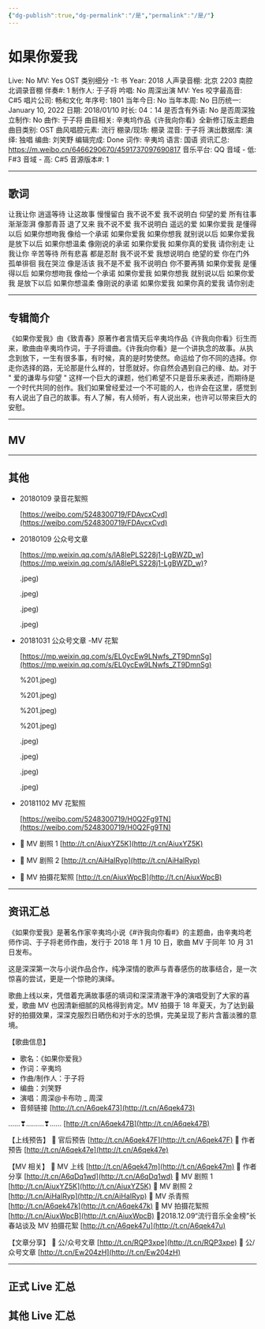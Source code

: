 ```yaml
---
{"dg-publish":true,"dg-permalink":"/是","permalink":"/是/"}
---
```



# 如果你爱我

Live: No
MV: Yes
OST 类别细分 -1: 书
Year: 2018
人声录音棚: 北京 2203 南腔北调录音棚
伴奏#: 1
制作人: 于子将
吟唱: No
周深出演 MV: Yes
咬字最高音: C#5
唱片公司: 畅和文化
年序号: 1801
当年今日: No
当年本周: No
日历统一: January 10, 2022
日期: 2018/01/10
时长: 04：14
是否含有外语: No
是否周深独立制作: No
曲作: 于子将
曲目相关: 辛夷坞作品《许我向你看》全新修订版主题曲
曲目类别: OST
曲风唱腔元素: 流行
棚录/现场: 棚录
混音: 于子将
演出数据库:
演绎: 独唱
编曲: 刘笑野
编辑完成: Done
词作: 辛夷坞
语言: 国语
资讯汇总: https://m.weibo.cn/6466290670/4591737097690817
音乐平台: QQ
音域 - 低: F#3
音域 - 高: C#5
音源版本#: 1

---

## 歌词

让我让你
逍遥等待
让这故事
慢慢留白
我不说不爱
我不说明白
仰望的爱
所有往事
渐渐澎湃
像那青苔
退了又来
我不说不爱
我不说明白
遥远的爱
如果你爱我
是懂得以后
如果你想吻我
像给一个承诺
如果你爱我
如果你想我
就别说以后
如果你爱我
是放下以后
如果你想温柔
像刚说的承诺
如果你爱我
如果你真的爱我
请你别走
让我让你
辛苦等待
所有悲喜
都是忍耐
我不说不爱
我想说明白
绝望的爱
你在门外
孤单徘徊
我在哭泣
像是活该
我不是不爱
我不说明白
你不要再猜
如果你爱我
是懂得以后
如果你想吻我
像给一个承诺
如果你爱我
如果你想我
就别说以后
如果你爱我
是放下以后
如果你想温柔
像刚说的承诺
如果你爱我
如果你真的爱我
请你别走

---

## 专辑简介

《如果你爱我》由《致青春》原著作者言情天后辛夷坞作品《许我向你看》衍生而来，歌曲由辛夷坞作词，于子将谱曲。《许我向你看》是一个讲执念的故事。从执念到放下，一生有很多事，有时候，真的是时势使然。命运给了你不同的选择。你走你选择的路，无论那是什么样的，甘愿就好。你自然会遇到自己的缘、劫。对于 " 爱的谦卑与仰望 " 这样一个巨大的课题，他们希望不只是音乐来表述，而期待是一个时代共同的创作。我们如果曾经爱过一个不可能的人，也许会在这里，感觉到有人说出了自己的故事。有人了解，有人倾听，有人说出来，也许可以带来巨大的安慰。

---

## MV

---

## 其他

- 20180109 录音花絮照

    [https://weibo.com/5248300719/FDAvcxCvd](https://weibo.com/5248300719/FDAvcxCvd)

- 20180109 公众号文章

    [https://mp.weixin.qq.com/s/lA8IePLS228j1-LgBWZD_w](https://mp.weixin.qq.com/s/lA8IePLS228j1-LgBWZD_w)?

    .jpeg)

    .jpeg)

    .jpeg)

    .jpeg)

- 20181031 公众号文章 -MV 花絮

    [https://mp.weixin.qq.com/s/EL0ycEw9LNwfs_ZT9DmnSg](https://mp.weixin.qq.com/s/EL0ycEw9LNwfs_ZT9DmnSg)

    %201.jpeg)

    %201.jpeg)

    %201.jpeg)

    %201.jpeg)

    .jpeg)

    .jpeg)

    .jpeg)

    .jpeg)

- 20181102 MV 花絮照

    [https://weibo.com/5248300719/H0Q2Fg9TN](https://weibo.com/5248300719/H0Q2Fg9TN)

- 🎐 MV 剧照 1 [http://t.cn/AiuxYZ5K](http://t.cn/AiuxYZ5K)
- 🎐 MV 剧照 2 [http://t.cn/AiHaIRyp](http://t.cn/AiHaIRyp)
- 🎐 MV 拍摄花絮照 [http://t.cn/AiuxWpcB](http://t.cn/AiuxWpcB)

---

## 资讯汇总

《如果你爱我》是著名作家辛夷坞小说《#许我向你看#》的主题曲，由辛夷坞老师作词、于子将老师作曲，发行于 2018 年 1 月 10 日，歌曲 MV 于同年 10 月 31 日发布。

   这是深深第一次与小说作品合作，纯净深情的歌声与青春感伤的故事结合，是一次惊喜的尝试，更是一个惊艳的演绎。

   歌曲上线以来，凭借着充满故事感的填词和深深清澈干净的演唱受到了大家的喜爱，歌曲 MV 也因清新细腻的风格得到肯定。MV 拍摄于 18 年夏天，为了达到最好的拍摄效果，深深克服烈日晒伤和对于水的恐惧，完美呈现了影片含蓄淡雅的意境。

【歌曲信息】

- 歌名：《如果你爱我》
- 作词：辛夷坞
- 作曲/制作人：于子将
- 编曲：刘笑野
- 演唱：周深@卡布叻 _ 周深
- 音频链接 [http://t.cn/A6qek473](http://t.cn/A6qek473)

……❣………❣……
[http://t.cn/A6qek47B](http://t.cn/A6qek47B)

【上线预告】
🎐 官后预告 [http://t.cn/A6qek47F](http://t.cn/A6qek47F)
🎐 作者预告 [http://t.cn/A6qek47e](http://t.cn/A6qek47e)

【MV 相关】
🎐 MV 上线 [http://t.cn/A6qek47m](http://t.cn/A6qek47m)
🎐 作者分享 [http://t.cn/A6qDq1wd](http://t.cn/A6qDq1wd)
🎐 MV 剧照 1 [http://t.cn/AiuxYZ5K](http://t.cn/AiuxYZ5K)
🎐 MV 剧照 2 [http://t.cn/AiHaIRyp](http://t.cn/AiHaIRyp)
🎐 MV 杀青照 [http://t.cn/A6qek47k](http://t.cn/A6qek47k)
🎐 MV 拍摄花絮照 [http://t.cn/AiuxWpcB](http://t.cn/AiuxWpcB)
🎐2018.12.09“流行音乐全金榜”长春站谈及 MV 拍摄花絮 [http://t.cn/A6qek47u](http://t.cn/A6qek47u)

【文章分享】
🎐 公/众号文章 [http://t.cn/RQP3xpe](http://t.cn/RQP3xpe)
🎐 公/众号文章 [http://t.cn/Ew204zH](http://t.cn/Ew204zH)

---

## 正式 Live 汇总

## 其他 Live 汇总
